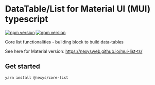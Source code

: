 # DataTable/List for Material UI (MUI) typescript

[![npm version](https://badge.fury.io/js/%40nexys%2Fcore-list.svg)](https://www.npmjs.com/package/@nexys/core-list)
[![npm version](https://img.shields.io/npm/v/@nexys/core-list.svg)](https://www.npmjs.com/package/@nexys/core-list)

Core list functionalities - building block to build data-tables

See here for Material version: https://nexysweb.github.io/mui-list-ts/

## Get started

`yarn install @nexys/core-list`

